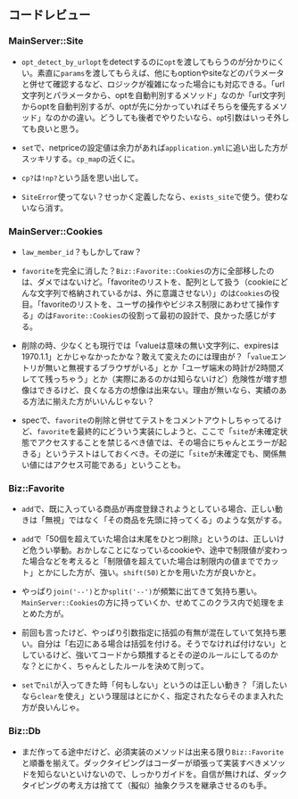 ## コードレビュー

### MainServer::Site

* `opt_detect_by_urlopt`をdetectするのに`opt`を渡してもらうのが分かりにくい。素直に`params`を渡してもらえば、他にもoptionやsiteなどのパラメータと併せて確認するなど、ロジックが複雑になった場合にも対応できる。「url文字列とパラメータから、optを自動判別するメソッド」なのか「url文字列からoptを自動判別するが、optが先に分かっていればそちらを優先するメソッド」なのかの違い。どうしても後者でやりたいなら、`op`t引数はいっそ外しても良いと思う。

* `set`で、netpriceの設定値は余力があれば`application.yml`に追い出した方がスッキリする。`cp_map`の近くに。

* `cp?`は`!np?`という話を思い出して。

* `SiteError`使ってない？せっかく定義したなら、`exists_site`で使う。使わないなら消す。

### MainServer::Cookies

* `law_member_id`？もしかしてraw？

* `favorite`を完全に消した？`Biz::Favorite::Cookies`の方に全部移したのは、ダメではないけど。「favoriteのリストを、配列として扱う（cookieにどんな文字列で格納されているかは、外に意識させない）」のは`Cookies`の役目。「favoriteのリストを、ユーザの操作やビジネス制限にあわせて操作する」のは`Favorite::Cookies`の役割って最初の設計で、良かった感じがする。

* 削除の時、少なくとも現行では「valueは意味の無い文字列に、expiresは1970.1.1」とかじゃなかったかな？敢えて変えたのには理由が？「`value`エントリが無いと無視するブラウザがいる」とか「ユーザ端末の時計が2時間ズレてて残っちゃう」とか（実際にあるのかは知らないけど）危険性が増す想像はできるけど、良くなる方の想像は出来ない。理由が無いなら、実績のある方法に揃えた方がいいんじゃない？

* specで、`favorite`の削除と併せてテストをコメントアウトしちゃってるけど、`favorite`を最終的にどういう実装にしようと、ここで「`site`が未確定状態でアクセスすることを禁じるべき値では、その場合にちゃんとエラーが起きる」というテストはしておくべき。その逆に「`site`が未確定でも、関係無い値にはアクセス可能である」ということも。

### Biz::Favorite

* `add`で、既に入っている商品が再度登録されようとしている場合、正しい動きは「無視」ではなく「その商品を先頭に持ってくる」のような気がする。

* `add`で「50個を超えていた場合は末尾をひとつ削除」というのは、正しいけど危うい挙動。おかしなことになっているcookieや、途中で制限値が変わった場合などを考えると「制限値を超えていた場合は制限内の値まででカット」とかにした方が、強い。`shift(50)`とかを用いた方が良いかと。

* やっぱり`join('--')`とか`split('--')`が頻繁に出てきて気持ち悪い。`MainServer::Cookies`の方に持っていくか、せめてこのクラス内で処理をまとめた方が。

* 前回も言ったけど、やっぱり引数指定に括弧の有無が混在していて気持ち悪い。自分は「右辺にある場合は括弧を付ける。そうでなければ付けない」としているけど、強いてコードから類推するとその逆のルールにしてるのかな？とにかく、ちゃんとしたルールを決めて則って。

* `set`で`nil`が入ってきた時「何もしない」というのは正しい動き？「消したいなら`clear`を使え」という理屈はとにかく、指定されたならそのまま入れた方が良いんじゃ。

### Biz::Db

* まだ作ってる途中だけど、必須実装のメソッドは出来る限り`Biz::Favorite`と順番を揃えて。ダックタイピングはコーダーが頑張って実装すべきメソッドを知らないといけないので、しっかりガイドを。自信が無ければ、ダックタイピングの考え方は捨てて（擬似）抽象クラスを継承させるのも手。
